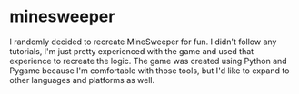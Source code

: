 # minesweeper
I randomly decided to recreate MineSweeper for fun. I didn't follow any tutorials, I'm just pretty experienced with the game and used that experience to recreate the logic. The game was created using Python and Pygame because I'm comfortable with those tools, but I'd like to expand to other languages and platforms as well.
